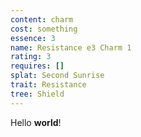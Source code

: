 ```yaml
---
content: charm
cost: something
essence: 3
name: Resistance e3 Charm 1
rating: 3
requires: []
splat: Second Sunrise
trait: Resistance
tree: Shield
---
```


Hello **world**!
